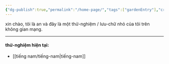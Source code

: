 ```yaml
---
{"dg-publish":true,"permalink":"/home-page/","tags":["gardenEntry"],"created":"2025-08-12T22:09:33.185+07:00","updated":"2025-08-13T22:20:11.573+07:00"}
---
```



xin chào, 
tôi là an và đây là một thử-nghiệm / lưu-chữ nhỏ của tôi trên không gian mạng. 

---
#### thử-nghiệm hiện tại:
- [[tiếng nam/tiếng-nam\|tiếng-nam]]




